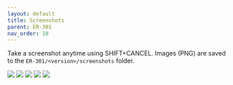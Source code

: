 ```yaml
---
layout: default
title: Screenshots
parent: ER-301
nav_order: 10
---
```


Take a screenshot anytime using SHIFT+CANCEL. Images (PNG) are saved to the ```ER-301/<version>/screenshots``` folder.

<img src="https://forum.orthogonaldevices.com/uploads/default/original/1X/5a5f06083a9531148e433f3148bf9b5ffc133c1e.png">

<img src="https://forum.orthogonaldevices.com/uploads/default/original/1X/7e393f97d6ab627209f0343122a59e9421e67c19.png">

<img src="https://forum.orthogonaldevices.com/uploads/default/original/1X/757eddae51af14968efc1d59e8f8e73f18c5b9ee.png">

<img src="https://forum.orthogonaldevices.com/uploads/default/original/1X/202649a6ced53dfdff7e5e248b4fdceda04a0b27.png">

<img src="https://forum.orthogonaldevices.com/uploads/default/original/1X/ba266ced5c5f70e0670217ca376ccef4316a4110.png">
